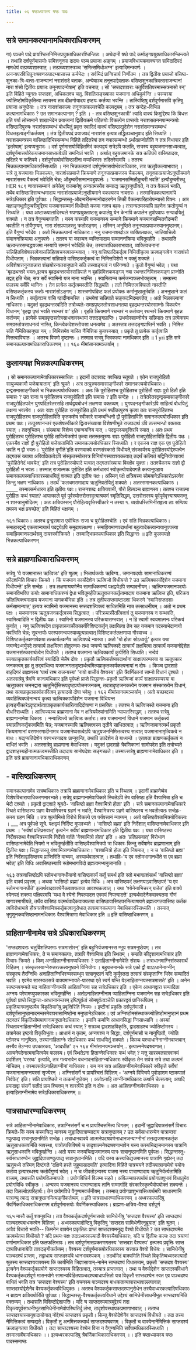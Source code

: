 ```yaml
---
title: ०६ षष्ठाध्यायस्य षष्ठः पादः

---
```


## सत्रे समानकल्पानामधिकाराधिकरणम्
 गा) पञ्चमे पादे प्रायश्चित्तनिमित्तप्रयुक्ताधिकारश्चिन्तितः । अथेदानी षष्ठे पादे कर्माङ्गप्रयुक्ताधिकारम्चिन्त्यते । तथाहि दर्शपूर्णमासयोः समित्तनूनपा दादयः पञ्च प्रयाजा अङ्गम् । प्रयाजविधायकवाक्यगत समिदादिपदं नामधेयं वत्प्रख्यशास्त्रात् । तत्प्रख्यशास्त्रञ्च 'समित्समिधोअग्न' इत्यादिमन्त्रवर्णः । अनन्यपरविधिपूनःश्रवणरूपादभ्यासाच्च कर्मभेदः । सर्वमिदं प्राग्विचार्य निर्णीतम । तत्र द्वितीयः प्रयाजो वसिष्ठ-शुनका-त्रि-वत्स-राजन्यानां नराशंसदे बताकः, अन्येषाञ्च तनूनपाद्देवताकः वसिष्ठशुनकात्रिवत्सराजन्यानां नारा शंसो द्वितीयः प्रयाजः तनूनपादन्येषाम्' इति वचनात् । सो 'सप्तदशावराः चतुर्विशतिपरमास्सत्रमासो रन्' इति विहिते न्यूनतः सप्तदश, अधिकतश्च चतु. विशतिसङ्ख्याका यजमाना अधिकुर्वन्ति । परम्परया ज्योतिष्टोमविकृतित्वा त्सत्रस्य तत्र दीक्षणोयादय इष्टयः कर्तव्या भवन्ति । तास्विष्टिषु दर्शपूर्णमासवि कृतिषु प्रयाजा अनुष्ठेयाः । तत्र नाराशंसकल्पः तनूनपात्कल्पश्चेति कल्पद्वयम् । तत्र सन्देहः-विभिन्न कल्पानामधिकारः ? उत समानकल्पानाम् ? इति । - तत्र वसिष्ठशुनकात्री' त्यादि वाक्यं किमुद्दिश्य किं विधत्त इति पर्या लोच्यमाने शाखाभेदेन प्रयाजानां द्वितीयक्रमे पठितयोः विकल्पेन प्राप्तयोः नराशसतननपान्मन्त्रयोः वसिष्ठादिपुरुषः नराशंससम्बन्धं बोधयितुं प्रवृत्त स्वादिदं वाक्यं वसिष्ठाद्युदेशेन नराशंसमन्त्रसम्बन्धं विधत्तइत्यङ्गीकर्तव्यम् । तंत्र द्वितीयपदं प्रयाजपदं नाराशंस इत्यत्र तद्धितञ्चानुवाद इति सिध्यति । नराशसमन्त्रस्य वासिष्ठादिभिस्सम्बन्ध विहिते तदितरेषां तन नपात्सम्बन्धो ऽर्थात्प्राप्नोतीति न तत्र विधापार इति 'इतरेषाम्' इत्यप्यनुवादः । दर्श पूर्णमासयोविहितमिदं कल्पद्वयं सत्रेऽपि फलति, सत्रस्य बहुयजमानसाध्यत्वात्, दर्शपूर्णमासयोरेकयजमानसाध्यत्वेऽपि समन्वितं भवति । अर्थात् बहुयजमानके सत्र कतिपये वासिष्ठादयः, तदितरे च कतिपये। दर्शपूर्णसयोर्वासिष्ठादीना मप्यधिकारः तदितरेषामपि । ततश्च भिन्नकल्पानामधिकारस्सिध्यति । नन भिन्नकल्पानां दर्शपूर्णमासयोर्भवत्वधिकारः, तत्र ऋतुवैकल्याभावात् । सत्रे तु यजमानाः भिन्नकल्पाः, नाराशंसप्रयाजे क्रियमाणे तनूनपात्प्रयाजस्य चैकल्यम्, तनूनपात्प्रयाजेऽनुष्ठीयमाने नाराशंसस्य वैकल्यं भवेदिति चेन्न; औदुम्बरीसम्मानवदुपपत्तेः । 'यजमानसम्मितौदुम्बरी भवति' इत्यौदुम्बरीस्थू 
HER 
१८९ णायास्सम्मानं अनेकेषु यजमानेषु अन्यतमस्यैव सम्पाद्य ऋतुरनुष्ठीयते, न तत्र वैकल्यं भवति, तथैव वासिष्ठादिसम्बन्धमादाय नाराशंसप्रयाजेऽनुष्ठीयमाने वकल्यस्य नावसरः । तस्माभिन्नकल्पानामपि सत्रेऽधिकार इति पूर्वपक्षः । 
सिद्धान्तस्तु-औदम्बरीसम्मानोदाहरणेन तिकी वैकल्यपरिहारोपन्यासो विषमः । अत्र यज्ञाङ्गभूतौदुम्बरीमुद्दिश्य यजमानसम्मानं विधीयते यजमा नाश्च बहवः। तत्रान्यतमस्यापि ग्रहणेन क्रतोगुण्यं न सिध्यति । यथा अष्टाकपालादिस्थले श्रपणप्रयुक्ताष्टसु कपालेषु येन केनापि कपालेन तुषोपवापः सम्पादयितुं शक्यते । न तत्र वैगुण्यमापतति । यस्य कस्यापि यजमानस्य सम्माने क्रियमाणे यजमानसम्मितवौदम्बरी भवतीति न तोर्वैगुण्यम्, नारा शंसप्रयाज़स्तु क्रतोरङ्गम् । तस्मिन् अनुष्ठिते तनूनपात्प्रयाजस्याननुष्ठानम्। इति वैगुण्यं भवेदेव । अतो भिन्नकल्पानां नाधिकारः। ननु यजमानशब्दोऽत्र व्यक्तिलक्षकः, जातिवाचित्वे संमाननक्रियाया अनुपपत्तेः । ततश्च या काञ्चन व्यक्तिमादाय सम्माननक्रिया भवितुमर्हति । तथासति ऋत्वन्तरसम्बद्धयजमा नस्यापि सम्मानं भवेदिति चेन्न; तस्यात्राधिकाराभावात्, व्यक्तिवचनानां सन्निहितविशेषपरत्वेनासन्निहितवचनत्वासम्भवात् । ननु वासिष्ठादिकर्तृत्व निमित्तीकृत्य क्रत्वङ्गत्वेन नाराशंसो विधीयताम् । भिन्नकल्पानां सन्निपाते वासिष्ठकर्तृकत्वं वा निमित्तविशेषो न वक्तुं शक्यते । अविशेषात्तनुनपान्नारा शंखयोरन्यतरानुष्ठाने सति तस्याङ्गत्वं न परिगण्यते । कुतो वैगुण्यं भवेत् । यथा 'बृहद्रथन्तरे भवतः,इत्यत्र बृहद्रथन्तरयोस्सन्निपाते न बृहन्निमित्तकमङ्गम् नवा रथन्तरनिमित्तकमङ्ग प्राप्नोति तद्वत् इति चेन्न; सत्र सर्वे स्वामिनो यज माना भवन्ति । स्वामित्वन्च कर्मजन्यफलभोक्तृत्वम् । समग्रस्य फलस्य सर्वेपि भागिनः । तेन प्रत्येक कर्तृत्वमस्तीति सिद्धयति । ततो निमित्तत्वविघातो नास्तीति वसिष्ठकर्तृकस्य क्रतोः नाराशंसोऽङ्गम् । शास्त्रणोपदिष्ट फलं प्रयोक्तः कर्मानुष्ठातुर्भवति । अननुष्ठाने फलं न सिध्यति । कर्तृत्वञ्च वासि ष्ठादीनामस्ति । उभयेषां सन्निपाते सङ्कटमिदमापतेत् । अतो भिन्नकल्पानां नाधिकारः। यदुक्तं बृहद्रथन्तरवदिति तत्रोच्यते-समग्रपृष्ठस्तोत्रसाधनतया बृहद्रथन्तरयोस्साम्नोः विकल्पेन विधानम् 'बृहद्वा पृष्ठं भवति रथन्तरं वा' इति । बृहति क्रियमाणे रथन्तरं न कर्तव्यम् रथन्तरे क्रियमाणे बृहन्न कर्तव्यम् । प्रत्येकं समग्रपृष्ठस्तोत्रसाधनावस्थायां तत्तदङ्गप्राप्तिः। उभयोस्साम्नोर्यत्र सन्निपातः तत्र प्रत्येकस्य समग्रस्तोत्रसाधनत्वं नास्ति, किन्त्वेकदेशस्तोत्रसा धनत्वमेव । अतस्तत्र तत्तदङ्गप्राप्तिर्न भवति । निमित्त सति नैमित्तिकानुष्ठा नम् । निमित्तमेव नास्ति नैमित्तिक कुत्तस्स्यात् । प्रकृते तु प्रत्येक कर्तृत्वान्नि मित्तत्वाविघातः । अतश्च विषमो दृष्टान्तः । तस्मान्न सत्रषु भिन्नकल्पा नामधिकार इति ॥ 
1 yri इति सत्रे समानकल्पानामधिकाराधिकरणम् ।। 
१६० 
मीमांसानयमञ्जर्याम् । 

## कुलाययज्ञ भिन्नकल्पाधिकरणम्
 । सो समानकल्पानामेवाधिकारस्साधितः । इदानों तदपवादः क्वचित्प्र स्तूयते । एतेन राजपुरोहितौ सायुज्यकामौ यजेयायाताम्' इति श्रूयते । अत्र तत्पुरुषसमासाङ्गीकारे समानकल्पयोरधिकारः। द्वन्द्वसमासाङ्गीकारे च भिन्नकल्पयोरधिकारः । अतः किं पुरोहितश्च पुरोहितश्च पुरोहितौ राज्ञः पुरो हितौ इति समासः ? उत राजा च पुरोहितश्च राजपुरोहितौ इति समासः ? इति सन्देहः । 
। तत्रेतरेतरद्वन्द्वसमासाङ्गीकारे राजपुरोहितपदेन युगपदितरेतरसहि तार्थद्वयबोधनं लक्षणया वक्तव्यम् । युगपदनङ्गीकारेऽपि साहित्यं बोधयितुं लक्षणा भवत्येव । अतः राज्ञः पुरोहितः राजपुरोहित इति प्रथमं षष्ठीतत्पुरुषं कृत्वा ततः राजपुरोहितश्च राजपुरोहितश्च राजपुरोहिताविति कृतकशेष स्वीकारे राजम्बन्धिनौ द्वौ पुरोहिताविति समानकल्पयोरधिकार इति प्रथमः पक्षः। 
तत्पुरुषानन्तरं एकशेषस्वीकारे द्वित्वसंख्याया विशेषणीभूते राजपदार्थ ऽपि तत्सम्बन्धो वक्तव्यः स्यात् । तदनुचितम् । संख्याया विशेष्य एवान्वयनिय मात् । पदद्वयस्यावृत्तिरपि स्यात् । अतः प्रथम पुरोहितश्च पुरोहितश्च पुरोहि तावित्येकशेषं कृत्वा ततस्तत्पुरुषः राज्ञः पुरोहितौ राजपुरोहिताविति द्वितीयः पक्षः । एकस्यैव राज्ञो द्वौ पुरोहितो यजेयातामिति समानकल्पयोरधिकार स्सिध्यति । 
र एकस्य राज्ञ एक एव पुरोहितो भवति न द्वौ भवतः। 'पुरोहितं वृणीते'इति वरणवाक्ये वरणसंस्कारो विधीयते,संरकार्यस्य पुरोहितस्योद्देश्यत्वेन तद्गतसं ख्याया अविवक्षितत्वेऽपि संस्कृतस्योत्तरत्र विनियोगस्यावश्यकत्वात् तदर्थं कल्पितं यद्विनियोगवाक्यं 'पुरोहितेनेदं भावयेत्' इति तत्र पुरोहितस्योपादे यत्वात् तद्गतसंख्याया विवक्षैव युक्ता। ततश्चैकस्य राज्ञो द्वौ पुरोहितौ न भवतः। तस्मात् राजात्मकः पुरोहित इति कर्मधारयं स्वोकृत्योपादेयगतै कत्वानुग्रहाय समानकल्पस्याधिकारस्साधयितुं शक्यत इति तृतीयः पक्षः। अस्मिन् पक्षे क्षत्रियस्य सोमयागेऽधिकारोऽस्त्येव किन्तु भक्षण नाधिकारः । तदर्थं 'फलचमसमादाय ऋतुनिवर्तयितुं शक्यते । अतस्समानकल्पाधिकारः । 
_____ तस्मात्कर्मधारय इति तृतीयः पक्षः। राजनशब्दः क्षत्रियवाची, पौरो हित्यञ्च ब्राह्मणस्य। ततश्च राजात्मा पुरोहितः कथं स्यात? आपत्काले पूर्व पूर्वस्योत्तरोत्तरवृत्याश्रयणं स्मृतिसिद्धम्, उत्तरोत्तरस्य पूर्वपूर्ववृत्त्याश्रयणन्तु न शास्त्रानुमोदितम् । अतः क्षत्रियस्सन् पौरोहित्यवृत्तिस्वीकारे न तस्या १. व्यग्रोधस्तिभिनीराहृत्य ताः सम्पिष्य तमस्य भक्षं प्रयच्छेत्' इति बिहितं भक्षणम् । 

१६१ धिकारः। अतश्च द्वन्द्वसमास एवोचितः राजा च पुरोहितश्चेति । एवं सति भिन्नकल्पाधिकारः। समाहारद्वन्द्वे एकत्वान्वयार्थ पदद्वयेऽपि समुदायलक्षणा। समाह्रियमाणपदार्थानां बहुत्वादेकत्वान्वयानुपपत्त्या समाह्रियमाणपदार्थसमु दायस्स्वीक्रियते । तस्माद्भिन्नकल्पाधिकार इति सिद्धान्तः ॥ 
इति कुलययज्ञे भिन्नकल्पाधिकरणम् 

## सत्रे ब्राह्मणाधिकाराधिकरणम्
 सत्रेषु 'ये यजमानास्त ऋत्विजः' इति श्रुतम् । भिन्नार्थकयोः ऋबिग्य.. जमानपदयोः सामानाधिकरण्यं कीदशमिति विचारः क्रियते । किं यजमान कार्योदेशेन ऋत्विजो विधीयन्ते ? उत ऋत्विक्कार्योद्देशेन यजमाना विधीयन्ते' इति सन्देहः । तत्र लक्षणाश्रयणेनैव सामाधिकरण्यं पक्षद्वयेऽपि सम्पादनीयम्। ऋत्विग्यजमानपदयोः समानविभक्ति कयोः सामानाधिकरण्यं द्वेधा भवितुमर्हतिऋतुयजनकर्तृत्वमादाय यजमाना ऋत्विज इति, परिक्रय क्रीतत्विक्त्वमादाय यजमाना यागकर्बभिन्ना इति । तत्र तृतीयसप्तमाष्टादशा धिकरणे 'स्वामिसप्तदशाः कर्मसामान्यात्' इत्यत्र स्वामिनो यजमानस्य सप्तदशत्विक्त्वं साधितमिति नात्र तत्साधनीयम् । अतो न प्रथमः पक्षः । यजमानस्य ऋतुयजनकर्तृत्वस्य सिद्धत्वात् । परिक्रयक्रीतत्विक्त्वं तु यजमानस्य न सम्भवति, स्वामित्वादिति न द्वितीयः पक्षः। स्वामिनो यजमानस्य परिक्रयासम्भवात् । न हि स्वामी स्वयमात्मनः परिक्रयं कुर्यात् । ननु ऋत्विक्पदेन प्राकृतक्रयक्रीतकार्यविशिष्टकर्तृन् लक्षयित्वा तेन सह यजमान पदस्याभेदान्वयो भवत्विति चेन्न; सुबन्तयोः परस्परमन्वयस्याव्युत्पन्नत्वात् विशिष्टकर्तलक्षणाया गौरवाच्च । विशिष्टकर्तृलक्षणापेक्षया तत्कार्यलक्षणैव ऋत्विक्पदे न्याय्या। अतो 'यो होता सोऽध्वर्युः' इत्यत्र यथा जघन्येऽध्वर्युपदे तत्कार्य लक्षयित्वा होतुरन्वमः तथा जघन्ये ऋत्विक्पदे तत्कार्यं लक्षयित्वा तत्कार्यं यजमानोद्देशेत यजमानसंस्कारार्थत्वेन विधीयते । ततश्च यजमाना ऋत्विक्कार्यं कुर्यरिति सिध्यति। नन्वेवं सत्यप्राकृतकार्यकरित्वं स्यादिति चेन्नैष दोषः । प्रकृतौ ऋत्विकर्तव्यपदार्थानां साक्षात्परम्परया वा ऋतूपकार जनकत्वम् इह तु तद्बाधित्वा यजमानगतादृष्टार्थत्वमित्यप्राकृतकार्यकल्पनायां न दोषः । किञ्च द्वादशाहे बाहदिगरं ब्राह्मणस्य 'पार्थं रश्म राजन्यस्य' 'रायो वाजीयं वैश्यस्य' इति त्रैवर्णिकानां साम्नो विधानं दृश्यते । अतस्सत्रेषु त्रैवणि कानामधिकार इति पूर्वपक्षे प्राप्ते 
सिद्धान्तः-प्रकृतौ ऋत्विजां कार्यं साक्षात्परम्परया वा ऋतूपकार जननद्वारा ऋतुनिर्वृत्तिरूपदृष्टप्रयोजनजनकम्, तदत्रादृष्टजनकत्वेन यजमान संस्कारत्वेन विधानं, तथा सत्यप्राकृतकार्यकारित्वम् इत्यादयो दोषा भवेयुः । 
१६२ 
मीमांसानयमञ्जर्याम् । अतो यच्छब्दस्य व्यवहित्विक्पदेनान्वयं कृत्वा ऋत्विक्कार्योदेशेन यजमाना विधियन्त इत्यङ्गीकारेऽदृष्टार्थत्वाप्राकृतकार्यकारित्वादिदोषाणां न प्रसक्तिः । ततश्च ये ऋत्विजस्ते यजमाना इति बोधस्सिध्यति । आत्विज्यञ्च ब्राह्मणाना मेव न क्षत्रियवैश्यांनामिति न्यायतस्सिद्धम् । ततश्च सत्रेषु ब्राह्मणानामेवा धिकारः । नन्वात्विज्ये ऋत्विजः कर्तारः। तत्र यजमानानां विधाने यजमान कर्तृकत्वं स्यान्नत्विकर्तृकत्वमिति चेन्न; यजमानस्यापि ऋत्विक्त्वस्य तृतीये साधितत्वात् । ऋत्विजामानत्यर्थं प्रकृतौ क्रियमाणानां वरणभरणादीनामत्र यजमानेष्वसत्वेऽपि ऋतुयजननिमित्तत्वस्य सत्वात् यजमानानामृत्विक्त्वे न बाधः। यद्यप्यतिदेशेन वरणभरणादयः प्राप्नुवन्ति, तथापि उपदेशेन ते बाध्यन्ते । एतावता ब्राह्मणकर्तृकत्वं न बाधितं भवति । अतस्सत्रेषु ब्राह्मणाना मेवाधिकारः। यदुक्तं द्वादशाहे त्रैवणिकानां सामोपदेश इति तत्रोच्यते द्वादशाहस्यहीनात्मकत्वमस्तीति तदादाय सामोपदेशः सङ्गच्छते। तस्मात्सत्रेषु ब्राह्मणानामेवाधिकार इति ॥ 
इति सत्रे ब्राह्मणानामधिकाराधिकरणम् 

## - वासिष्ठाधिकरणम्
 समानकल्पानामेव सत्रष्वधिकारः तत्रापि ब्राह्मणानामेवाधिकार इति च स्थितम् । इदानीं ब्राह्मणेष्वेव विशेषविचारायाधिकरणमारभ्यते। सत्रेषु ब्राह्मणानामेवापिकारे स्थितेऽपि तेष वासिष्ठा इति वैश्वामित्रा इति च भेदौ दश्यते । प्रकृतौ द्वादशाहे श्रूयते- 'वासिष्ठो ब्रह्मा वैश्वामित्रो होता' इति । सत्रे समानकल्पानामेवाधिकारे स्थिते वासिष्ठस्य ग्रहण वैश्वामित्रस्य ग्रहणं न भवति, वैश्वामित्रस्य ग्रहणे वासिष्ठस्य न भवतीत्यतः सन्देहः-कस्य ग्रहण मिति । तत्र श्रुत्योमिथो विरोधे विकल्पे एव पर्यवसानं न्याय्यम् । अतो वासिष्ठवैश्तामित्रयोविकल्पः । 
___ अत्र पूर्वपक्षे सूत्रे. पक्षद्वयं निर्दिष्ट मुपलभ्यते । 'वासिष्ठो ब्रह्मा' इति निर्देशात् वासिष्ठनामेवाधिकार इति प्रथमः । 'सर्वषां प्रतिप्रसवात्' इत्यनेन सर्वेषां ब्राह्मणानामधिकार इति द्वितीयः पक्षः । यथा वासिष्ठस्य निर्देशस्तथा 
वैश्वामित्रस्यापि निर्देशो वर्तते 'वैश्वामित्रो होता' इति । अतः 'प्रतिप्रसवात्' विरोधान वासिष्ठानामेवेति नियमो न भवितुमर्हतीति वासिष्ठवैश्वामित्रयो त्रा धिकारः किन्तु सर्वेषामेव ब्राह्मणानाम् इति द्वितीयः पक्षः। 
सिद्धान्तस्तु वंश्वामित्राणामेवाधिकारः। 'वश्वामित्रो होता इति नियमात् । न च 'वासिष्ठो ब्रह्मा' इति निर्देशाद्वासिष्ठस्य प्राप्तिरिति वाच्यम्, अस्यार्थवादत्वात् । तथाहि-'य एव स्तोमभागानधीते स एव ब्रह्मा भवेत्' इति विधिः अवासिष्ठस्यापि स्तोमभागविदो ब्रह्मत्वमभ्यनुजानाति । 

१६३ तत्रावासिष्ठोऽपि स्तोमभागानधीयानो वासिष्ठकार्यं कर्तुं समर्थ इति स्तो मभागप्रशंसार्थं 'वासिष्ठो ब्रह्मा' इति वाक्यं प्रवृत्तम् । अथवा 'वासिष्ठो ब्रह्मा' इत्येव विधिः । अत्र वासिष्ठपदं लक्षणयाऽवासिष्ठपरं 'य एव स्तोमभागानधीते' इत्यर्थवादवाक्येनैकवाक्यताया आवश्यकत्वात् । यथा 'श्येनेनाभिचरन् यजेत' इति वाक्ये श्येनपदं शक्त्या पक्षिपरमपि 'यथा वै श्येनो निपत्यादत्त एवमयं निपत्यादत्ते' इत्यर्थवादेनैकवाक्यतया गौणं यागपरमाश्रीयते, तथैव वासिष्ठ पदमर्थवादैकवाक्यतया वासिष्ठावासिष्ठपरमित्याश्रयणे ब्रह्मत्वगतवासिष्ठ कर्तक त्वविरोधाभावे हौत्रगतवैश्वामित्रकर्तृकत्वानुरोधात् तत्समानकल्पाना मेवाधिकारस्सिध्यति । तस्मात् भृगुशुनकवसिष्ठानामनधिकारः वैश्वामित्राणा मेवाधिकार इति ॥ 
इति वासिष्ठाधिकरणम् ॥ 

## प्राहिताग्नीनामेव सत्रे ऽधिकाराधिकरणम्
 'सप्तदशावराः चतुर्विशतिपरमाः सत्रमासोरन्' इति बहुभिर्यजमानस्स म्भूय सत्रमनुष्ठेयम् । तत्र ब्राह्मणानामेवाधिकरः, ते च समानकल्पाः, तत्रापि वैश्वामित्रा इति स्थितम् । सम्प्रति कीदृशानामधिकार इति विचारः क्रियते । किम् अनाहिताग्नीनामप्यधिकारः ? उताहिताग्नीनामेवेति संशयः । 
तत्राधानमाग्निसंस्कारार्थं विहितम् । संस्कृतस्याग्नेरुत्तरत्क्रत्वनुष्ठाने विनियोगः । बहुयजमानके सत्रे एको द्वौ वाऽऽधानेनाग्नीन् संस्कृत्य तैरग्निभिः अनाहिताग्निभिरन्यस्सम्भूय सत्रानुष्ठानं यदि कुर्युस्तदा तत्सत्रं संस्कृताग्नि भिरेव सम्पादितं भवति । एवमेव सारस्वतसत्रे वाक्यमाम्नायते-पाररथा एते स्वर्ग यन्ति येऽनाहिताग्नयस्सत्रमासते' इति । अनेन स्पष्टमवगम्यते यद नाहिताग्नीनामपि आहिताग्निना सह सत्रेऽधिकार इति । एकेन आधानद्वारा सम्पादिता अग्नयः परेषामप्युपकारका भवितुमर्हन्ति । अतोऽनाहिताग्नीनाम प्याहिताग्निना यजमानेन सह सत्रेऽधिकार इति पूर्वपक्षे प्राप्ते 
सिद्धान्तः-आधानानन्तरम् इष्टिपूर्वत्वं सोमपूर्वत्वञ्चेति प्रकारद्वयं प्रानिरूपितम् । प्रकृतियागमनुष्ठायैव विकृतियागेषु प्रवृत्तिरिति नियमः । इष्टीनां प्रकृतिः दर्शपूर्णमासौ। दर्शपूर्णसानुष्ठानादनन्तरमेवापरासामिष्टोना मनुष्ठानेऽधिकारः। एवं अग्निष्टोमसंस्थाकज्योतिष्टोमानुष्टानं प्रथम तदनतरं विकृतिसोमयागानामनुष्ठानेऽधिकारः । इमानि कर्माणि आधानसिद्धा ग्निसाध्यानि । अस्यां स्थितावनाहिताग्नीनां सत्रेऽधिकारः कथं स्यात् ? सत्रञ्च द्वादशाहविकृतिः, द्वादशाहश्च ज्योतिष्टोमस्य । तत्रानेका इष्टयो विकृतिभूताः। आधानं न कृतम्, अग्नयश्च न सिद्धाः, दर्शपूर्णमासौ च नानुष्ठितौ, ज्योति ष्टोमश्च नानुष्ठितः, तस्यानाहिताग्नेः सोऽधिकारः कथं साधयितुं शक्यते । किञ्च यश्चाधानेनाग्नीनवाप्तवान् तस्यैव तेऽग्नय उपकारकाः, 'आदधीत' 
२५ 
१६४ 
मीमांसानयमञ्जर्याम् .. इत्यात्मनेपदश्रवणात्। आत्मनेपदेनात्मगामित्वमेव फलस्य। एवं स्थितेऽना हिताग्नेरधिकारः कथं भवेत् ? यत्तु सारस्वतसत्रवाक्यं प्रदर्शितम् 'पररथः' इत्यादि, तत्र गत्यभावेन वचनादनाहिताग्न्यधिकारः स्वीकृतः तेन सर्वत्र सत्रे तथा कल्पनं नोचितम् । तस्मात्सत्रेऽनाहिताग्नीनां नाधिकारः। राम नन सत्र आहिताग्नीनामेवाधिकारे स्वीकृते सर्वेषां यजमानानामग्नयस्सं सृज्येरन् । अग्निसंसर्गे च प्रायश्चित्तं विहितम् - 'अग्नये विविचये पुवोडाशम ष्टाकपालं निर्वपेत्' इति। सति प्रायश्चित्ते न तत्कर्मानुष्ठेयम् । अतोऽनाहि ताग्नीनामधिकारः कथमि चेत्सत्यम्; आपदि प्रमादाद्वा संसर्गे सतीदं प्राय श्चित्तम् न शास्त्रीये इति न दोषः । अत आहिताग्नीनामेवाधिकारः ॥ 
इत्याहिताग्नीनामेव सत्रेऽधिकाराधिकरणम् ॥ 

## पात्रसाधारण्याधिकरणम्
 सत्रे आहिताग्नीनामेवाधिकारः, तत्राग्निसंसर्गे च न प्रायश्चित्तमित्य धिगतम् । इदानीं जुह्वादिपात्रसंसर्गे विचारः क्रियते-किं यस्य कस्यचिद्य मानस्य जुह्वादिपात्राण्यादाय सत्रानुष्ठानम् ? उत सर्वसाधारण्येन पात्रान्तरा ण्युत्पाद्य सत्रानुष्ठानमिति सन्देहः। 
तत्राधानवाक्ये आत्मनेपदश्रवणेनाधानजन्याग्नीनां तत्तद्यजमानकर्तृक ऋतुसाधकत्वमिति व्यवस्था, पात्रोत्पत्तिविषये च तादृशात्मनेपदश्रवणाभावेन यस्य कस्यचिद्यजमानस्य पात्राणि ऋतुसाधकानि भवितुमर्हन्ति । अतो यस्य कस्यचिद्यजमानस्य पात्रः सत्रानुष्ठानमिति पूर्वपक्षः। 
सिद्धान्तस्तु- सर्वसाधारण्येन जुह्वदिपात्राण्युत्पाद्य सत्रानुष्ठानमिति । यदि यस्य कस्यचिद्यजमानस्य पात्राणि गृह्येरन् तदा ऋतुमध्ये तस्मिन् दिष्टंगते 'दक्षिणे हस्ते जुहूमासादयति' इत्यादिना विहिते पात्रचयने तदीयपात्राणामेवो पयोगः कर्तव्य इत्यारब्धस्य क्रतोर्वैगुण्यं भवेत् । न च जीवतोऽन्यस्य यजमा नस्य पात्राण्यादाय ऋतुनिर्वर्त्यतामिति वाच्यम्, तथासति प्रयोगविलम्बापत्तेः । प्रयोगविधिर्न विलम्ब सहते। अविलम्बापरपर्यायं प्रयोगप्राशुभावं विधातुमेव प्रयोगविधिः स्वीकृतः । अन्यस्य यजमानस्य पात्राण्यादाय तानि सम्मार्गादि संरकारैस्कृत्यैवोपयोक्तं शक्यन्ते । तदा विलल्बोऽपरिहार्यः। तेन प्रयोगविधे वैगुण्यमवर्जनीयम् । तस्मात् प्रयोगप्राशुभावसिध्यर्थमपि साधारणानि पात्राण्यु त्पाद्य सत्रानुष्ठानमित्यङ्गीकर्तव्यम् ॥ 
इति पात्रसाधारण्याधिकरणम् ॥ 
अध्वरफल्पादिषु त्रैवर्णिकाधिकाराधिकरणम दर्शपूर्णमासयोः त्रैवर्णिकस्याधिकारः। ब्राह्मण-क्षत्रिय-वैश्या दर्शपूर्ण 

१६५ मासौ कर्तुं शक्नुवन्ति। तत्र वैश्यकर्तृकदर्शपूर्णमासयोः सामिधेनीषु 'सप्तदश वैश्यस्य' इति साप्तदश्यं पाञ्चदश्यबाधकत्वेन विहितम् । अध्वरकल्पादोष्टिषु विकृतिषु 'सप्तदश सामिधेनीरनुब्रूयात्' इति श्रुतम् । अत्रैवं विचारो भवति-- किमनेन वाक्येन प्रकृतितः प्राप्तं साप्तदश्यमनूद्य वैश्यो विधीयते ? उत साप्तदश्यमेव क्रत्वर्थतया विधीयते ? यदि प्रथमः पक्षः तदाऽध्वरकल्पादौ वैश्यस्यैवाधिकारः, यदि च द्वितीयः कल्पः तदा त्रयाणां वर्णानामधिकार इति फलफलिभावः। 
तत्र दर्शपूर्णमासप्रकरणगतस्य 'सप्तदश वैश्यस्य' इत्यस्य प्रवृत्तिः साप्त दश्यविधानायेति तावदङ्गीकर्तव्यम्। वैश्यस्य दर्शपूर्णमासयोरधिकारस्य सत्त्वान्न वैश्यो विधेयः । सामिधेनीषु पाञ्चदश्यं प्राप्तम् , तद्वाधाय साप्तदश्यवि धानभावश्यकम् । तदर्थमिदं वाक्यमिति स्थिते विकृतिष्वध्वरकल्पादौ श्रुतस्य साप्तदश्यवाक्यस्य किं कार्यमिति जिज्ञासायाम्-नानेन साप्तदश्यं विधातव्यम्, प्रकृतौ 'सप्तदश वैश्यस्य' इत्यनेन वैश्यकर्तृकप्रयोगे साप्तदश्यस्य विहितत्वात्, तस्यात्र प्राप्तत्वात् । तथा च वैश्योद्देशेन साप्तदश्यविधाने वैश्यकर्तृकदर्शपूर्ण मासनयोगे सामान्यविहितपाञ्चदश्यबाधापत्तितो यत्र विकृतौ साप्तदश्येन स्वत एव पाञ्चदश्य बाधितं भवति तत्र 'सप्तदश वेश्यस्य' इति वचनस्य पाञ्चदश्य बाधकताव्यापाराभावाल्लघावात् साप्तदश्योद्देशेनैव वैश्यकर्तृकत्वविधियुक्तः । अतश्च वैश्यकर्तृकसाप्तदश्यानुरोधेन तस्यैवाध्वरकल्पादिषधिकारः न ब्राह्मण क्षत्रिययोरिति पूर्वपक्षः। 
सिद्धान्तस्तु-वैश्यकर्तृकत्वविधाने उद्देश्यं सामिधेनीसाधनीभूत साप्तदश्यमिति वक्तव्यम् । तथासति विशिष्टोद्देशापत्तिः। यदि च साप्तदश्यमात्रमुद्देश्यं तदा विकृत्यपूर्वसाधनीभूतसामिधेनीनामेवोपस्थितिर्दु र्लभा, तादृशोपस्थापकप्रमाणाभावात् । ततश्च साप्तदश्यास्यानुवादायोगात् नोद्देश्यं साप्तदश्यं प्रकृतौ। किन्तु वैश्योदेशेनैव साप्तदश्यं विधीयते । तदा तस्य नैमित्तिकत्वं सम्पद्यते। विकृतौ तु अनमित्तकत्वार्थ साप्तदश्यश्रवणम् । विकृतौ च वाक्येनानैमित्तिकं साप्तदश्यं क्रत्वङ्गतया विधीयते । तदा साप्तदश्यस्य वेश्येन विना न वैगुण्यमिति सर्वेषामधिकारस्सिध्यति । तस्मात्सर्वेषामधिकारः ।। 
इत्यध्वरकल्पादिषु त्रैवर्णिकाधिकाराधिकरणम् ।। 
इति षष्ठाध्यायस्य षष्ठः पादस्समाप्तः 